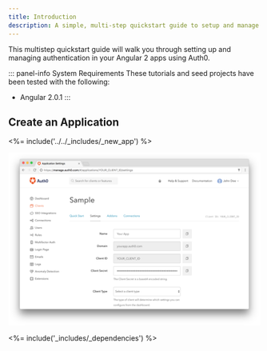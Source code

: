 ```yaml
---
title: Introduction
description: A simple, multi-step quickstart guide to setup and manage authentication in your Angular2 JS app using Auth0.
---
```


This multistep quickstart guide will walk you through setting up and managing authentication in your Angular 2 apps using Auth0.

::: panel-info System Requirements
These tutorials and seed projects have been tested with the following:
* Angular 2.0.1
:::

## Create an Application

<%= include('../../_includes/_new_app') %>

![App Dashboard](/media/articles/angularjs/app_dashboard.png)

<%= include('_includes/_dependencies') %>
